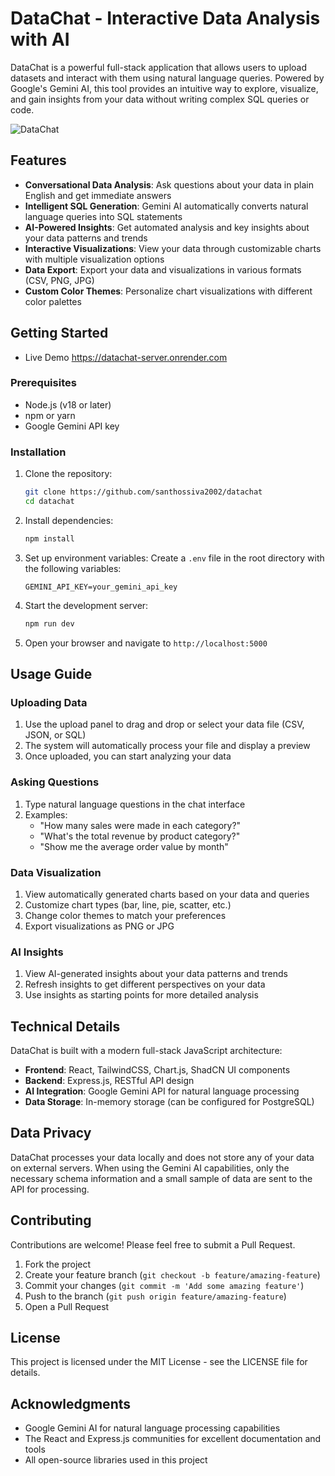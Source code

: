 # DataChat - Interactive Data Analysis with AI

DataChat is a powerful full-stack application that allows users to upload datasets and interact with them using natural language queries. Powered by Google's Gemini AI, this tool provides an intuitive way to explore, visualize, and gain insights from your data without writing complex SQL queries or code.

![DataChat](./assets/app-screenshot.png)

## Features

- **Conversational Data Analysis**: Ask questions about your data in plain English and get immediate answers
- **Intelligent SQL Generation**: Gemini AI automatically converts natural language queries into SQL statements
- **AI-Powered Insights**: Get automated analysis and key insights about your data patterns and trends
- **Interactive Visualizations**: View your data through customizable charts with multiple visualization options
- **Data Export**: Export your data and visualizations in various formats (CSV, PNG, JPG)
- **Custom Color Themes**: Personalize chart visualizations with different color palettes

## Getting Started
   - Live Demo https://datachat-server.onrender.com
### Prerequisites

- Node.js (v18 or later)
- npm or yarn
- Google Gemini API key

### Installation

1. Clone the repository:
   ```bash
   git clone https://github.com/santhossiva2002/datachat
   cd datachat
   ```

2. Install dependencies:
   ```bash
   npm install
   ```

3. Set up environment variables:
   Create a `.env` file in the root directory with the following variables:
   ```
   GEMINI_API_KEY=your_gemini_api_key
   ```

4. Start the development server:
   ```bash
   npm run dev
   ```

5. Open your browser and navigate to `http://localhost:5000`

## Usage Guide

### Uploading Data

1. Use the upload panel to drag and drop or select your data file (CSV, JSON, or SQL)
2. The system will automatically process your file and display a preview
3. Once uploaded, you can start analyzing your data

### Asking Questions

1. Type natural language questions in the chat interface
2. Examples:
   - "How many sales were made in each category?"
   - "What's the total revenue by product category?"
   - "Show me the average order value by month"

### Data Visualization

1. View automatically generated charts based on your data and queries
2. Customize chart types (bar, line, pie, scatter, etc.)
3. Change color themes to match your preferences
4. Export visualizations as PNG or JPG

### AI Insights

1. View AI-generated insights about your data patterns and trends
2. Refresh insights to get different perspectives on your data
3. Use insights as starting points for more detailed analysis

## Technical Details

DataChat is built with a modern full-stack JavaScript architecture:

- **Frontend**: React, TailwindCSS, Chart.js, ShadCN UI components
- **Backend**: Express.js, RESTful API design
- **AI Integration**: Google Gemini API for natural language processing
- **Data Storage**: In-memory storage (can be configured for PostgreSQL)

## Data Privacy

DataChat processes your data locally and does not store any of your data on external servers. When using the Gemini AI capabilities, only the necessary schema information and a small sample of data are sent to the API for processing.

## Contributing

Contributions are welcome! Please feel free to submit a Pull Request.

1. Fork the project
2. Create your feature branch (`git checkout -b feature/amazing-feature`)
3. Commit your changes (`git commit -m 'Add some amazing feature'`)
4. Push to the branch (`git push origin feature/amazing-feature`)
5. Open a Pull Request

## License

This project is licensed under the MIT License - see the LICENSE file for details.

## Acknowledgments

- Google Gemini AI for natural language processing capabilities
- The React and Express.js communities for excellent documentation and tools
- All open-source libraries used in this project
